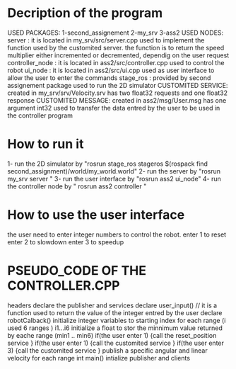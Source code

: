 # Decription of the program
USED PACKAGES: 
   1-second_assignement
   2-my_srv
   3-ass2
USED NODES:
   server : it is located in my_srv/src/server.cpp
            used to implement the function used by the customited server. 
            the function is to return the speed multiplier either incremented or decremented, dependig on the user request 
   controller_node : it is located in ass2/src/controller.cpp 
                     used to control the robot
   ui_node : it is located in ass2/src/ui.cpp
             used as user interface to allow the user to enter the commands
   stage_ros : provided by second assignement package 
              used to run the 2D simulator
CUSTOMITED SERVICE:
   created in my_srv/srv/Velocity.srv
   has two float32 requests and one float32 response 
CUSTOMITED MESSAGE:
   created in ass2/msg/User.msg
   has one argument  int32 
   used to transfer the data entred by the user to be used in the controller program
# How to run it 
1- run the 2D simulator by   "rosrun stage_ros stageros $(rospack find second_assignment)/world/my_world.world"
2- run the server by  "rosrun my_srv server "
3- run the user interface by "rosrun ass2 ui_node"
4- run the controller node by " rosrun ass2 controller "
# How to use the user interface 
the user need to enter integer numbers to control the robot.
enter 1 to reset
enter 2 to slowdown
enter 3 to speedup
# PSEUDO_CODE OF THE CONTROLLER.CPP 
headers
declare the publisher and services 
declare user_input() 
    // it is a function used to return the value of the integer entred by the user
declare robotCalback()
    initialize integer variables to starting index for each range (i used 6 ranges ) i1...i6
    initialize a float to stor the minnimum value returned by eache range (min1 .. min6)
    if(the user enter 1) {call the reset_position service }
    if(the user enter 1) {call the customited service }
    if(the user enter 3) {call the customited service }
    publish a specific angular and linear velocity for each range 
int main()
    intialize publisher and clients
